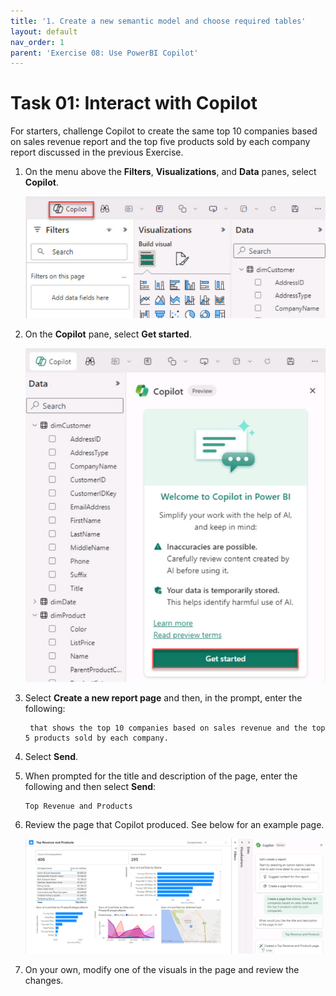 ```yaml
---
title: '1. Create a new semantic model and choose required tables'
layout: default
nav_order: 1
parent: 'Exercise 08: Use PowerBI Copilot'
---
```


# Task 01: Interact with Copilot

For starters, challenge Copilot to create the same top 10 companies based on sales revenue report and the top five products sold by each company report discussed in the previous Exercise.

1. On the menu above the **Filters**, **Visualizations**, and **Data** panes, select **Copilot**.

    ![copilot.jpg](../media/instructions254096/copilot.jpg)

1. On the **Copilot** pane, select **Get started**.

    ![copilotgetstarted.jpg](../media/instructions254096/copilotgetstarted.jpg)

1. Select **Create a new report page** and then, in the prompt, enter the following:

    ```Copilot-wrap
     that shows the top 10 companies based on sales revenue and the top 5 products sold by each company.
    ```
1. Select **Send**.
   
1. When prompted for the title and description of the page, enter the following and then select **Send**:

    ```Copilot
    Top Revenue and Products
    ```

1. Review the page that Copilot produced. See below for an example page.

    ![examplechartpage.jpg](../media/instructions254096/examplechartpage.jpg)

1. On your own, modify one of the visuals in the page and review the changes. 
